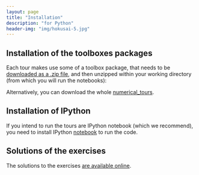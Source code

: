```yaml
---
layout: page
title: "Installation"
description: "for Python"
header-img: "img/hokusai-5.jpg"
---
```


Installation of the toolboxes packages
------------

Each tour makes use some of a toolbox package, that needs to be [downloaded as a .zip file](https://github.com/gpeyre/numerical-tours/raw/master/python/nt_toolbox.zip), and then unzipped within your working directory (from which you will run the notebooks):

Alternatively, you can download the whole [numerical_tours][1].

Installation of IPython
------------

If you intend to run the tours are IPython notebook (which we recommend), you need to install IPython [notebook][2] to run the code.


Solutions of the exercises
------------

The solutions to the exercises [are available online](https://github.com/gpeyre/numerical-tours/tree/master/python/nt_solutions).


[1]: https://github.com/gpeyre/numerical-tours/archive/master.zip
[2]: http://ipython.org/install.html
[3]: http://arokem.github.io/python-matlab-bridge/
